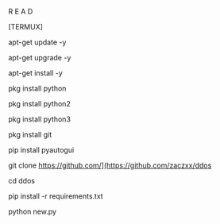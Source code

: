 R E A D

[TERMUX]

apt-get update -y

apt-get upgrade -y

apt-get install -y

pkg install python

pkg install python2

pkg install python3

pkg install git

pip install pyautogui
 
 git clone https://github.com/](https://github.com/zaczxx/ddos
  
 cd ddos
 
 pip install -r requirements.txt
 
 python new.py

